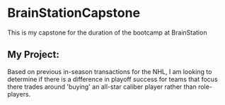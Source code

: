 # BrainStationCapstone
This is my capstone for the duration of the bootcamp at BrainStation

## My Project:
Based on previous in-season transactions for the NHL, I am looking to determine if there is a difference in playoff success for teams that focus there trades around 'buying' an all-star caliber player rather than role-players.
